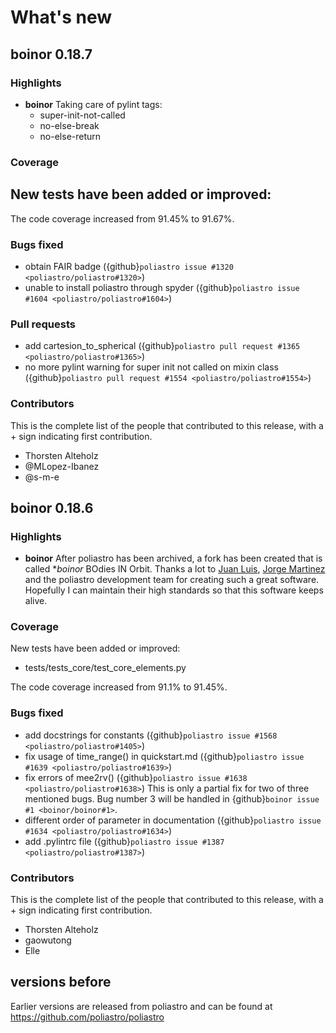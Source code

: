 # What's new

## boinor 0.18.7

### Highlights

- **boinor**
  Taking care of pylint tags:
  - super-init-not-called
  - no-else-break
  - no-else-return

### Coverage

New tests have been added or improved:
 - 

The code coverage increased from 91.45% to 91.67%.

### Bugs fixed

- obtain FAIR badge ({github}`poliastro issue #1320 <poliastro/poliastro#1320>`)
- unable to install poliastro through spyder ({github}`poliastro issue #1604 <poliastro/poliastro#1604>`)

### Pull requests

- add cartesion_to_spherical ({github}`poliastro pull request #1365 <poliastro/poliastro#1365>`)
- no more pylint warning for super init not called on mixin class ({github}`poliastro pull request #1554 <poliastro/poliastro#1554>`)

### Contributors

This is the complete list of the people that contributed to this
release, with a + sign indicating first contribution.

- Thorsten Alteholz
- @MLopez-Ibanez
- @s-m-e


## boinor 0.18.6

### Highlights

- **boinor**
  After poliastro has been archived, a fork has been created that is called **boinor*
  BOdies IN Orbit.
  Thanks a lot to [Juan Luis](https://github.com/astrojuanlu/), [Jorge Martinez](https://github.com/jorgepiloto/)
  and the poliastro development team for creating such a great software.
  Hopefully I can maintain their high standards so that this software keeps alive.

### Coverage

New tests have been added or improved:
 - tests/tests_core/test_core_elements.py

The code coverage increased from 91.1% to 91.45%.

### Bugs fixed

- add docstrings for constants ({github}`poliastro issue #1568 <poliastro/poliastro#1405>`)
- fix usage of time_range() in quickstart.md ({github}`poliastro issue #1639 <poliastro/poliastro#1639>`)
- fix errors of mee2rv() ({github}`poliastro issue #1638 <poliastro/poliastro#1638>`)
  This is only a partial fix for two of three mentioned bugs.
  Bug number 3 will be handled in {github}`boinor issue #1 <boinor/boinor#1>`.
- different order of parameter in documentation ({github}`poliastro issue #1634 <poliastro/poliastro#1634>`)
- add .pylintrc file ({github}`poliastro issue #1387 <poliastro/poliastro#1387>`)


### Contributors

This is the complete list of the people that contributed to this
release, with a + sign indicating first contribution.

- Thorsten Alteholz
- gaowutong
- Elle

## versions before

Earlier versions are released from poliastro and can be found
at https://github.com/poliastro/poliastro
